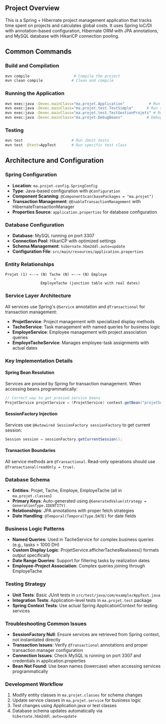 
## Project Overview

This is a Spring + Hibernate project management application that tracks time spent on projects and calculates global costs. It uses Spring IoC/DI with annotation-based configuration, Hibernate ORM with JPA annotations, and MySQL database with HikariCP connection pooling.

## Common Commands

### Build and Compilation
```bash
mvn compile                    # Compile the project
mvn clean compile             # Clean and compile
```

### Running the Application
```bash
mvn exec:java -Dexec.mainClass="ma.projet.Application"           # Run main application
mvn exec:java -Dexec.mainClass="ma.projet.test.TestSimple"      # Run simple tests
mvn exec:java -Dexec.mainClass="ma.projet.test.TestGestionProjets" # Run comprehensive tests
mvn exec:java -Dexec.mainClass="ma.projet.DebugBeans"           # Debug Spring beans
```

### Testing
```bash
mvn test                      # Run JUnit tests
mvn test -Dtest=AppTest       # Run specific test class
```

## Architecture and Configuration

### Spring Configuration
- **Location**: `ma.projet.config.SpringConfig`
- **Type**: Java-based configuration with `@Configuration`
- **Component Scanning**: `@ComponentScan(basePackages = "ma.projet")`
- **Transaction Management**: `@EnableTransactionManagement` with HibernateTransactionManager
- **Properties Source**: `application.properties` for database configuration

### Database Configuration
- **Database**: MySQL running on port 3307
- **Connection Pool**: HikariCP with optimized settings
- **Schema Management**: `hibernate.hbm2ddl.auto=update`
- **Configuration File**: `src/main/resources/application.properties`

### Entity Relationships
```
Projet (1) ←--→ (N) Tache (N) ←--→ (N) Employe
                      ↑
                EmployeTache (junction table with real dates)
```

### Service Layer Architecture
All services use Spring's `@Service` annotation and `@Transactional` for transaction management:
- **ProjetService**: Project management with specialized display methods
- **TacheService**: Task management with named queries for business logic
- **EmployeService**: Employee management with project association queries
- **EmployeTacheService**: Manages employee-task assignments with actual dates

### Key Implementation Details

#### Spring Bean Resolution
Services are proxied by Spring for transaction management. When accessing beans programmatically:
```java
// Correct way to get proxied service beans
ProjetService projetService = (ProjetService) context.getBean("projetService");
```

#### SessionFactory Injection
Services use `@Autowired SessionFactory sessionFactory` to get current session:
```java
Session session = sessionFactory.getCurrentSession();
```

#### Transaction Boundaries
All service methods are `@Transactional`. Read-only operations should use `@Transactional(readOnly = true)`.

### Database Schema
- **Entities**: Projet, Tache, Employe, EmployeTache (all in `ma.projet.classes`)
- **Primary Keys**: Auto-generated using `@GeneratedValue(strategy = GenerationType.IDENTITY)`
- **Relationships**: JPA annotations with proper fetch strategies
- **Date Handling**: `@Temporal(TemporalType.DATE)` for date fields

### Business Logic Patterns
- **Named Queries**: Used in TacheService for complex business queries (e.g., tasks > 1000 DH)
- **Custom Display Logic**: ProjetService.afficherTachesRealisees() formats output specifically
- **Date Range Queries**: Support for filtering tasks by realization dates
- **Employee-Project Association**: Complex queries joining through EmployeTache

### Testing Strategy
- **Unit Tests**: Basic JUnit tests in `src/test/java/com/example/AppTest.java`
- **Integration Tests**: Application-level tests in `ma.projet.test` package
- **Spring Context Tests**: Use actual Spring ApplicationContext for testing services

### Troubleshooting Common Issues
- **SessionFactory Null**: Ensure services are retrieved from Spring context, not instantiated directly
- **Transaction Issues**: Verify `@Transactional` annotations and proper transaction manager configuration
- **Connection Issues**: Check MySQL is running on port 3307 and credentials in application.properties
- **Bean Not Found**: Use bean names (lowercase) when accessing services programmatically

### Development Workflow
1. Modify entity classes in `ma.projet.classes` for schema changes
2. Update service classes in `ma.projet.service` for business logic
3. Test changes using Application.java or test classes
4. Database schema updates automatically via `hibernate.hbm2ddl.auto=update`
